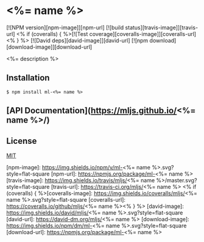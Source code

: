 # <%= name %>

  [![NPM version][npm-image]][npm-url]
  [![build status][travis-image]][travis-url]
  <% if (coveralls) { %>[![Test coverage][coveralls-image]][coveralls-url]<% } %>
  [![David deps][david-image]][david-url]
  [![npm download][download-image]][download-url]
  
<%= description %>

## Installation

```
$ npm install ml-<%= name %>
```

## [API Documentation](https://mljs.github.io/<%= name %>/)

## License

[MIT](./LICENSE)

[npm-image]: https://img.shields.io/npm/v/ml-<%= name %>.svg?style=flat-square
[npm-url]: https://npmjs.org/package/ml-<%= name %>
[travis-image]: https://img.shields.io/travis/mljs/<%= name %>/master.svg?style=flat-square
[travis-url]: https://travis-ci.org/mljs/<%= name %>
<% if (coveralls) { %>[coveralls-image]: https://img.shields.io/coveralls/mljs/<%= name %>.svg?style=flat-square
[coveralls-url]: https://coveralls.io/github/mljs/<%= name %><% } %>
[david-image]: https://img.shields.io/david/mljs/<%= name %>.svg?style=flat-square
[david-url]: https://david-dm.org/mljs/<%= name %>
[download-image]: https://img.shields.io/npm/dm/ml-<%= name %>.svg?style=flat-square
[download-url]: https://npmjs.org/package/ml-<%= name %>
